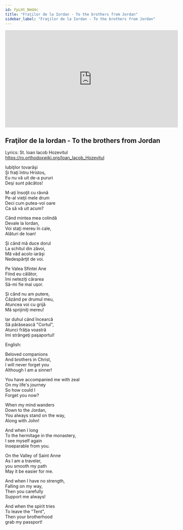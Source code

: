 ```yaml
---
id: FpLHt_NmU4c
title: "Fraţilor de la Iordan - To the brothers from Jordan"
sidebar_label: "Fraţilor de la Iordan - To the brothers from Jordan"
---
```


<div class="video-float-container">
  <iframe
    width="560"
    height="315"
    src="https://www.youtube.com/embed/FpLHt_NmU4c"
    title="YouTube video player"
    frameborder="0"
    allow="accelerometer; autoplay; clipboard-write; encrypted-media; gyroscope; picture-in-picture; web-share"
    referrerpolicy="strict-origin-when-cross-origin"
    allowfullscreen
  ></iframe>
</div>

## Fraţilor de la Iordan - To the brothers from Jordan

Lyrics: St. Ioan Iacob Hozevitul  
https://ro.orthodoxwiki.org/Ioan_Iacob_Hozevitul

Iubiţilor tovarăşi   
Şi fraţi întru Hristos,   
Eu nu vă uit de-a pururi   
Deşi sunt păcătos! 

M-aţi însoţit cu râvnă   
Pe-al vieţii mele drum   
Deci cum putea-voi oare   
Ca să vă uit acum? 

Când mintea mea colindă   
Devale la Iordan,   
Voi staţi mereu în cale,   
Alături de Ioan! 

Şi când mă duce dorul   
La schitul din zăvoi,   
Mă văd acolo iarăşi   
Nedespărţit de voi. 

Pe Valea Sfintei Ane   
Fiind eu călător,   
îmi neteziţi cărarea   
Să-mi fie mai uşor. 

Şi când nu am putere,   
Căzând pe drumul meu,   
Atuncea voi cu grijă   
Mă sprijiniţi mereu! 

Iar duhul când încearcă   
Să părăsească "Cortul",   
Atunci frăţia voastră   
îmi strângeţi paşaportul! 

English:

Beloved companions  
And brothers in Christ,  
I will never forget you  
Although I am a sinner!

You have accompanied me with zeal  
On my life's journey  
So how could I  
Forget you now?

When my mind wanders  
Down to the Jordan,  
You always stand on the way,  
Along with John!

And when I long  
To the hermitage in the monastery,  
I see myself again  
Inseparable from you.

On the Valley of Saint Anne  
As I am a traveler,  
you smooth my path  
May it be easier for me.

And when I have no strength,  
Falling on my way,  
Then you carefully  
Support me always!

And when the spirit tries  
To leave the "Tent",  
Then your brotherhood  
grab my passport!
